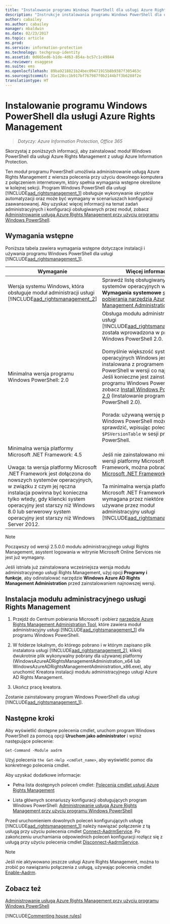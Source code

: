 ```yaml
---
title: "Instalowanie programu Windows PowerShell dla usługi Azure Rights Management — AIP"
description: "Instrukcje instalowania programu Windows PowerShell dla usługi Azure Rights Management z usługi Azure Information Protection. Nazwa tego modułu to AADRM."
author: cabailey
ms.author: cabailey
manager: mbaldwin
ms.date: 02/23/2017
ms.topic: article
ms.prod: 
ms.service: information-protection
ms.technology: techgroup-identity
ms.assetid: 0d665ed6-b1de-4d63-854a-bc57c1c49844
ms.reviewer: esaggese
ms.suite: ems
ms.openlocfilehash: 89ba9218821b24bec09471915b8b9387f305463c
ms.sourcegitcommit: 31e128cc1b917bf767987f0b2144b7f3b6288f2e
translationtype: HT
---
```

# <a name="installing-windows-powershell-for-azure-rights-management"></a>Instalowanie programu Windows PowerShell dla usługi Azure Rights Management

>*Dotyczy: Azure Information Protection, Office 365*

Skorzystaj z poniższych informacji, aby zainstalować moduł Windows PowerShell dla usługi Azure Rights Management z usługi Azure Information Protection.

Ten moduł programu PowerShell umożliwia administrowanie usługą Azure Rights Management z wiersza polecenia przy użyciu dowolnego komputera z połączeniem internetowym, który spełnia wymagania wstępne określone w kolejnej sekcji. Program Windows PowerShell dla usługi [!INCLUDE[aad_rightsmanagement_1](../includes/aad_rightsmanagement_1_md.md)] obsługuje wykonywanie skryptów automatyzacji oraz może być wymagany w scenariuszach konfiguracji zaawansowanej. Aby uzyskać więcej informacji na temat zadań administracyjnych i konfiguracji obsługiwanych przez moduł, zobacz [Administrowanie usługą Azure Rights Management przy użyciu programu Windows PowerShell](administer-powershell.md).

## <a name="prerequisites"></a>Wymagania wstępne
Poniższa tabela zawiera wymagania wstępne dotyczące instalacji i używania programu Windows PowerShell dla usługi [!INCLUDE[aad_rightsmanagement_1](../includes/aad_rightsmanagement_1_md.md)].

|Wymaganie|Więcej informacji|
|---------------|--------------------|
|Wersja systemu Windows, która obsługuje moduł administracji usługi [!INCLUDE[aad_rightsmanagement_2](../includes/aad_rightsmanagement_2_md.md)]|Sprawdź listę obsługiwanych systemów operacyjnych w sekcji **Wymagania systemowe** [strony pobierania narzędzia Azure Rights Management Administration Tool](http://go.microsoft.com/fwlink/?LinkId=257721).|
|Minimalna wersja programu Windows PowerShell: 2.0|Obsługa modułu administracyjnego usługi [!INCLUDE[aad_rightsmanagement_2](../includes/aad_rightsmanagement_2_md.md)] została wprowadzona w programie Windows PowerShell 2.0.<br /><br />Domyślnie większość systemów operacyjnych Windows jest instalowana z programem Windows PowerShell w wersji co najmniej 2.0. Jeśli konieczne jest zainstalowanie programu Windows PowerShell 2.0, zobacz [Install Windows PowerShell 2.0](http://msdn.microsoft.com/library/ff637750.aspx) (Instalowanie programu Windows PowerShell 2.0).<br /><br />Porada: używaną wersję programu Windows PowerShell możesz sprawdzić, wpisując polecenie `$PSVersionTable` w sesji programu PowerShell.|
|Minimalna wersja platformy Microsoft .NET Framework: 4.5<br /><br />Uwaga: ta wersja platformy Microsoft .NET Framework jest dołączona do nowszych systemów operacyjnych, w związku z czym jej ręczna instalacja powinna być konieczna tylko wtedy, gdy kliencki system operacyjny jest starszy niż Windows 8.0 lub serwerowy system operacyjny jest starszy niż Windows Server 2012.|Jeśli nie zainstalowano minimalnej wersji platformy Microsoft .NET Framework, można pobrać platformę [Microsoft .NET Framework 4.5](http://www.microsoft.com/download/details.aspx?id=30653).<br /><br />Ta minimalna wersja platformy Microsoft .NET Framework jest wymagana przez niektóre klasy używane przez moduł administracyjny usługi [!INCLUDE[aad_rightsmanagement_2](../includes/aad_rightsmanagement_2_md.md)].|

> [!NOTE]
> Począwszy od wersji 2.5.0.0 modułu administracyjnego usługi Rights Management, asystent logowania w witrynie Microsoft Online Services nie jest już wymagany.
> 
> Jeśli istniała już zainstalowana wcześniejsza wersja modułu administracyjnego usługi Rights Management, użyj opcji **Programy i funkcje**, aby odinstalować narzędzie **Windows Azure AD Rights Management Administration** przed zainstalowaniem najnowszej wersji.


## <a name="how-to-install-the-rights-management-administration-module"></a>Instalacja modułu administracyjnego usługi Rights Management

1.  Przejdź do Centrum pobierania Microsoft i pobierz [narzędzie Azure Rights Management Administration Tool](https://go.microsoft.com/fwlink/?LinkId=257721), które zawiera moduł administracyjny usługi [!INCLUDE[aad_rightsmanagement_1](../includes/aad_rightsmanagement_1_md.md)] dla programu Windows PowerShell.

2.  W folderze lokalnym, do którego pobrano i w którym zapisano plik instalatora usługi [!INCLUDE[aad_rightsmanagement_2](../includes/aad_rightsmanagement_2_md.md)], kliknij dwukrotnie plik wykonywalny pobrany dla używanej platformy (WindowsAzureADRightsManagementAdministration_x64 lub WindowsAzureADRightsManagementAdministration_x86.exe), aby uruchomić Kreatora instalacji modułu administracyjnego usługi Azure AD Rights Management.

3.  Ukończ pracę kreatora.

Zostanie zainstalowany program Windows PowerShell dla usługi [!INCLUDE[aad_rightsmanagement_1](../includes/aad_rightsmanagement_1_md.md)].

## <a name="next-steps"></a>Następne kroki
Aby wyświetlić dostępne polecenia cmdlet, uruchom program Windows PowerShell za pomocą opcji **Uruchom jako administrator** i wpisz następujące polecenie:

```
Get-Command -Module aadrm
```
Użyj polecenia `the Get-Help <cmdlet_name>`, aby wyświetlić pomoc dla konkretnego polecenia cmdlet.

Aby uzyskać dodatkowe informacje:

-   Pełna lista dostępnych poleceń cmdlet: [Polecenia cmdlet usługi Azure Rights Management](https://msdn.microsoft.com/library/windowsazure/dn629398.aspx)

-   Lista głównych scenariuszy konfiguracji obsługujących program Windows PowerShell: [Administrowanie usługą Azure Rights Management przy użyciu programu Windows PowerShell](administer-powershell.md)

Przed uruchomieniem dowolnych poleceń konfigurujących usługę [!INCLUDE[aad_rightsmanagement_1](../includes/aad_rightsmanagement_1_md.md)] należy nawiązać połączenie z tą usługą przy użyciu polecenia cmdlet [Connect-AadrmService](https://msdn.microsoft.com/library/windowsazure/dn629415.aspx). Po zakończeniu uruchamiania odpowiednich poleceń konfiguracji rozłącz się z usługą przy użyciu polecenia cmdlet [Disconnect-AadrmService](https://msdn.microsoft.com/library/windowsazure/dn629416.aspx).

> [!NOTE]
> Jeśli nie aktywowano jeszcze usługi Azure Rights Management, można to zrobić po nawiązaniu połączenia z usługą, używając polecenia cmdlet [Enable-Aadrm](https://msdn.microsoft.com/library/windowsazure/dn629412.aspx).

## <a name="see-also"></a>Zobacz też
[Administrowanie usługą Azure Rights Management przy użyciu programu Windows PowerShell](administer-powershell.md)

[!INCLUDE[Commenting house rules](../includes/houserules.md)]